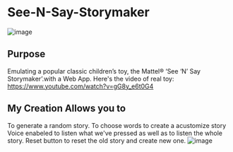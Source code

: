 ﻿# See-N-Say-Storymaker
 ![image](https://user-images.githubusercontent.com/65732044/166124539-5135243e-b925-4185-96fc-35ae8a28b047.png)

## Purpose
Emulating a popular classic children’s toy, the Mattel® ‘See ‘N’ Say Storymaker’.with a Web App.
Here's the video of real toy: https://www.youtube.com/watch?v=gG8y_e6t0G4

## My Creation Allows you to
  To generate a random story.
  To choose words to create a acustomize story
  Voice enabeled to listen what we've pressed as well as to listen the whole story.
  Reset button to reset the old story and create new one. 
  ![image](https://user-images.githubusercontent.com/65732044/166124554-1d110623-53f2-49f9-8f23-6fb77d7f422d.png)

  

